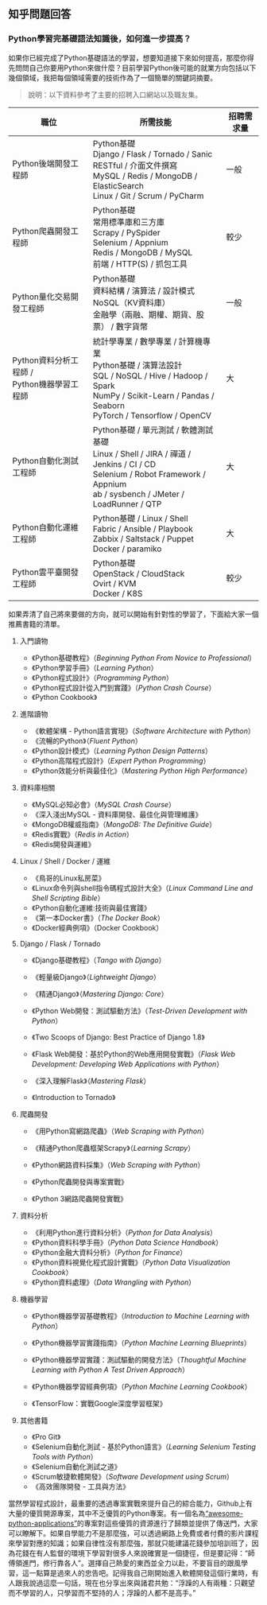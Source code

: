 ## 知乎問題回答

### Python學習完基礎語法知識後，如何進一步提高？

如果你已經完成了Python基礎語法的學習，想要知道接下來如何提高，那麼你得先問問自己你要用Python來做什麼？目前學習Python後可能的就業方向包括以下幾個領域，我把每個領域需要的技術作為了一個簡單的關鍵詞摘要。

> 說明：以下資料參考了主要的招聘入口網站以及職友集。

| 職位                                           | 所需技能                                                     | 招聘需求量 |
| ---------------------------------------------- | ------------------------------------------------------------ | ---------- |
| Python後端開發工程師                           | Python基礎<br>Django / Flask / Tornado / Sanic<br>RESTful / 介面文件撰寫<br>MySQL / Redis / MongoDB / ElasticSearch<br>Linux / Git / Scrum / PyCharm | 一般       |
| Python爬蟲開發工程師                           | Python基礎<br>常用標準庫和三方庫<br>Scrapy / PySpider<br>Selenium / Appnium<br>Redis / MongoDB / MySQL<br>前端 / HTTP(S) / 抓包工具 | 較少       |
| Python量化交易開發工程師                       | Python基礎<br>資料結構 / 演算法 / 設計模式<br>NoSQL（KV資料庫）<br>金融學（兩融、期權、期貨、股票） / 數字貨幣 | 一般       |
| Python資料分析工程師 /<br>Python機器學習工程師 | 統計學專業 / 數學專業 / 計算機專業<br>Python基礎 / 演算法設計<br>SQL / NoSQL / Hive / Hadoop / Spark<br>NumPy / Scikit-Learn / Pandas / Seaborn<br>PyTorch / Tensorflow / OpenCV | 大         |
| Python自動化測試工程師                         | Python基礎 / 單元測試 / 軟體測試基礎<br>Linux / Shell / JIRA / 禪道 / Jenkins / CI / CD<br>Selenium / Robot Framework / Appnium<br>ab / sysbench / JMeter / LoadRunner / QTP | 大         |
| Python自動化運維工程師                         | Python基礎 / Linux / Shell <br>Fabric / Ansible / Playbook<br>Zabbix / Saltstack / Puppet<br>Docker / paramiko | 大         |
| Python雲平臺開發工程師                         | Python基礎<br>OpenStack / CloudStack<br>Ovirt / KVM<br>Docker / K8S | 較少       |

如果弄清了自己將來要做的方向，就可以開始有針對性的學習了，下面給大家一個推薦書籍的清單。

1. 入門讀物
   - 《Python基礎教程》（*Beginning Python From Novice to Professional*）
   - 《Python學習手冊》（*Learning Python*）
   - 《Python程式設計》（*Programming Python*）
   - 《Python程式設計從入門到實踐》（*Python Crash Course*）
   - 《Python Cookbook》
2. 進階讀物
   - 《軟體架構 - Python語言實現》（*Software Architecture with Python*）
   - 《流暢的Python》（*Fluent Python*）
   - 《Python設計模式》（*Learning Python Design Patterns*）
   - 《Python高階程式設計》（*Expert Python Programming*）
   - 《Python效能分析與最佳化》（*Mastering Python High Performance*）
3. 資料庫相關
   - 《MySQL必知必會》（*MySQL Crash Course*）
   - 《深入淺出MySQL - 資料庫開發、最佳化與管理維護》
   - 《MongoDB權威指南》（*MongoDB: The Definitive Guide*）
   - 《Redis實戰》（*Redis in Action*）
   - 《Redis開發與運維》
4. Linux / Shell / Docker / 運維
   - 《鳥哥的Linux私房菜》
   - 《Linux命令列與shell指令碼程式設計大全》（*Linux Command Line and Shell Scripting Bible*）
   - 《Python自動化運維:技術與最佳實踐》
   - 《第一本Docker書》（*The Docker Book*）
   - 《Docker經典例項》（Docker Cookbook）
5. Django / Flask / Tornado
   - 《Django基礎教程》（*Tango with Django*）

   - 《輕量級Django》（*Lightweight Django*）

   - 《精通Django》（*Mastering Django: Core*）

   - 《Python Web開發：測試驅動方法》（*Test-Driven Development with Python*）
   - 《Two Scoops of Django: Best Practice of Django 1.8》

   - 《Flask Web開發：基於Python的Web應用開發實戰》（*Flask Web Development: Developing Web Applications with Python*）

   - 《深入理解Flask》（*Mastering Flask*）

   - 《Introduction to Tornado》
6. 爬蟲開發

   - 《用Python寫網路爬蟲》（*Web Scraping with Python*）

   - 《精通Python爬蟲框架Scrapy》（*Learning Scrapy*）

   - 《Python網路資料採集》（*Web Scraping with Python*）

   - 《Python爬蟲開發與專案實戰》

   - 《Python 3網路爬蟲開發實戰》
7. 資料分析

   - 《利用Python進行資料分析》（*Python for Data Analysis*）
   - 《Python資料科學手冊》（*Python Data Science Handbook*）
   - 《Python金融大資料分析》（*Python for Finance*）
   - 《Python資料視覺化程式設計實戰》（*Python Data Visualization Cookbook*）
   - 《Python資料處理》（*Data Wrangling with Python*）

8. 機器學習

   - 《Python機器學習基礎教程》（*Introduction to Machine Learning with Python*）

   - 《Python機器學習實踐指南》（*Python Machine Learning Blueprints*）

   - 《Python機器學習實踐：測試驅動的開發方法》（*Thoughtful Machine Learning with Python A Test Driven Approach*）
   - 《Python機器學習經典例項》（*Python Machine Learning Cookbook*）
   - 《TensorFlow：實戰Google深度學習框架》

9. 其他書籍

   - 《Pro Git》
   - 《Selenium自動化測試 - 基於Python語言》（*Learning Selenium Testing Tools with Python*）
   - 《Selenium自動化測試之道》
   - 《Scrum敏捷軟體開發》（*Software Development using Scrum*）
   - 《高效團隊開發 - 工具與方法》

當然學習程式設計，最重要的透過專案實戰來提升自己的綜合能力，Github上有大量的優質開源專案，其中不乏優質的Python專案。有一個名為[“awesome-python-applications”](https://github.com/mahmoud/awesome-python-applications)的專案對這些優質的資源進行了歸類並提供了傳送門，大家可以瞭解下。如果自學能力不是那麼強，可以透過網路上免費或者付費的影片課程來學習對應的知識；如果自律性沒有那麼強，那就只能建議花錢參加培訓班了，因為花錢在有人監督的環境下學習對很多人來說確實是一個捷徑，但是要記得：“師傅領進門，修行靠各人”。選擇自己熱愛的東西並全力以赴，不要盲目的跟風學習，這一點算是過來人的忠告吧。記得我自己剛開始進入軟體開發這個行業時，有人跟我說過這麼一句話，現在也分享出來與諸君共勉：“浮躁的人有兩種：只觀望而不學習的人，只學習而不堅持的人；浮躁的人都不是高手。”